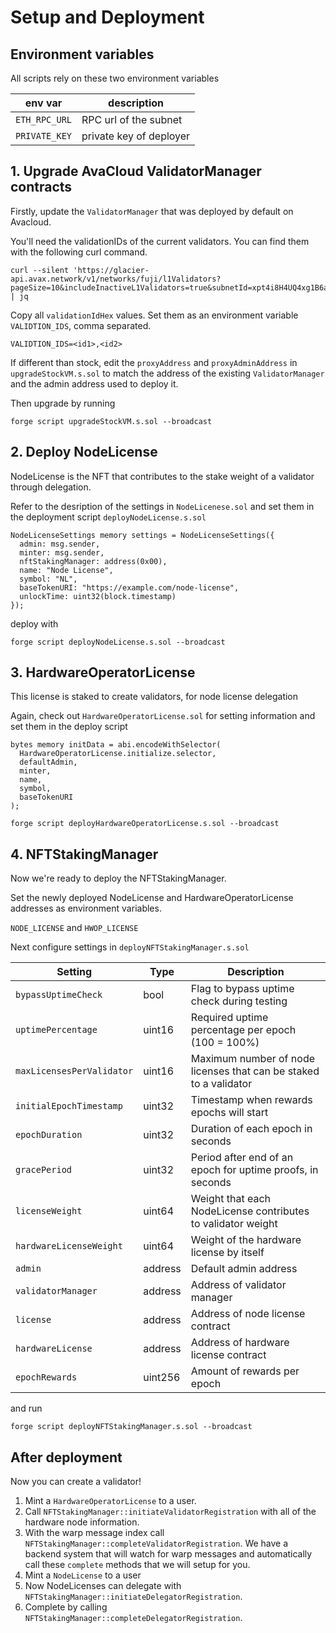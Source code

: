 # Setup and Deployment


## Environment variables
All scripts rely on these two environment variables 

|env var| description |
|---|---|
| `ETH_RPC_URL` | RPC url of the subnet|
| `PRIVATE_KEY` | private key of deployer|

## 1. Upgrade AvaCloud ValidatorManager contracts
Firstly, update the `ValidatorManager` that was deployed by default on Avacloud. 

You'll need the validationIDs of the current validators. You can find them with the following curl command. 

```
curl --silent 'https://glacier-api.avax.network/v1/networks/fuji/l1Validators?pageSize=10&includeInactiveL1Validators=true&subnetId=xpt4i8H4UQ4xg1B6aW6WaTT7UrSthvs8dK1uu7LTZma8f6qLW' | jq
```

Copy all `validationIdHex` values. Set them as an environment variable `VALIDTION_IDS`, comma separated.

`VALIDTION_IDS=<id1>,<id2>`


If different than stock, edit the `proxyAddress` and `proxyAdminAddress` in `upgradeStockVM.s.sol` to match the address of the existing `ValidatorManager` and the admin address used to deploy it.

Then upgrade by running 

```
forge script upgradeStockVM.s.sol --broadcast
```


## 2. Deploy NodeLicense

NodeLicense is the NFT that contributes to the stake weight of a validator through delegation.

Refer to the desription of the settings in `NodeLicenese.sol` and set them in the deployment script `deployNodeLicense.s.sol`

```
NodeLicenseSettings memory settings = NodeLicenseSettings({
  admin: msg.sender,
  minter: msg.sender,
  nftStakingManager: address(0x00),
  name: "Node License",
  symbol: "NL",
  baseTokenURI: "https://example.com/node-license",
  unlockTime: uint32(block.timestamp)
});
```

deploy with 

```
forge script deployNodeLicense.s.sol --broadcast
```


## 3. HardwareOperatorLicense

This license is staked to create validators, for node license delegation

Again, check out `HardwareOperatorLicense.sol` for setting information and set them in the deploy script

```
bytes memory initData = abi.encodeWithSelector(
  HardwareOperatorLicense.initialize.selector,
  defaultAdmin,
  minter,
  name,
  symbol,
  baseTokenURI
);
```

```
forge script deployHardwareOperatorLicense.s.sol --broadcast
```

## 4. NFTStakingManager

Now we're ready to deploy the NFTStakingManager. 

Set the newly deployed NodeLicense and HardwareOperatorLicense addresses as environment variables. 

`NODE_LICENSE` and `HWOP_LICENSE`

Next configure settings in `deployNFTStakingManager.s.sol`

| Setting | Type | Description |
|---|---|---|
| `bypassUptimeCheck` | bool | Flag to bypass uptime check during testing |
| `uptimePercentage` | uint16 | Required uptime percentage per epoch (100 = 100%) |
| `maxLicensesPerValidator` | uint16 | Maximum number of node licenses that can be staked to a validator |
| `initialEpochTimestamp` | uint32 | Timestamp when rewards epochs will start |
| `epochDuration` | uint32 | Duration of each epoch in seconds |
| `gracePeriod` | uint32 | Period after end of an epoch for uptime proofs, in seconds |
| `licenseWeight` | uint64 | Weight that each NodeLicense contributes to validator weight |
| `hardwareLicenseWeight` | uint64 | Weight of the hardware license by itself |
| `admin` | address | Default admin address |
| `validatorManager` | address | Address of validator manager |
| `license` | address | Address of node license contract |
| `hardwareLicense` | address | Address of hardware license contract |
| `epochRewards` | uint256 | Amount of rewards per epoch |

and run 

```
forge script deployNFTStakingManager.s.sol --broadcast
```

## After deployment
Now you can create a validator!

1. Mint a `HardwareOperatorLicense` to a user. 
2. Call `NFTStakingManager::initiateValidatorRegistration` with all of the hardware node information.
3. With the warp message index call `NFTStakingManager::completeValidatorRegistration`. We have a backend system that will watch for warp messages and automatically call these `complete` methods that we will setup for you.
3. Mint a `NodeLicense` to a user
4. Now NodeLicenses can delegate with `NFTStakingManager::initiateDelegatorRegistration`. 
5. Complete by calling `NFTStakingManager::completeDelegatorRegistration`. 



